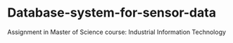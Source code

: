 # Database-system-for-sensor-data
Assignment in Master of Science course: Industrial Information Technology

